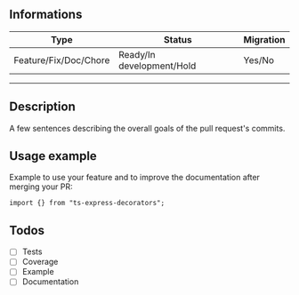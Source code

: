 <!-- This template it's just here to help you for write your Pull Request -->

## Informations

| Type                  |  Status                   | Migration |
| --------------------- | ------------------------- | --------- |
| Feature/Fix/Doc/Chore | Ready/In development/Hold | Yes/No    |

---

## Description

A few sentences describing the overall goals of the pull request's commits.

## Usage example

Example to use your feature and to improve the documentation after merging your PR:

```
import {} from "ts-express-decorators";

```

## Todos

- [ ] Tests
- [ ] Coverage
- [ ] Example
- [ ] Documentation
